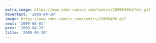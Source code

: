 ```yaml
---
extra_image: https://www.smbc-comics.com/comics/20090430after.gif
hovertext: '2009-04-30'
image: https://www.smbc-comics.com/comics/20090430.gif
next: '2009-05-01'
prev: '2009-04-29'
title: '2009-04-30'
---
```

